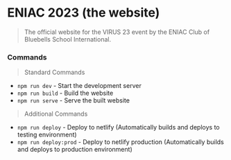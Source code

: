 # ENIAC 2023 (the website)

> The official website for the VIRUS 23 event by the ENIAC Club of Bluebells School International.

### Commands

> Standard Commands

- `npm run dev` - Start the development server
- `npm run build` - Build the website
- `npm run serve` - Serve the built website

> Additional Commands

- `npm run deploy` - Deploy to netlify (Automatically builds and deploys to testing environment)
- `npm run deploy:prod` - Deploy to netlify production (Automatically builds and deploys to production environment)
